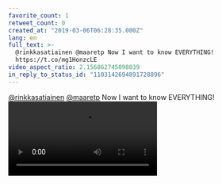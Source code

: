 ```yaml
---
favorite_count: 1
retweet_count: 0
created_at: "2019-03-06T06:28:35.000Z"
lang: en
full_text: >-
  @rinkkasatiainen @maaretp Now I want to know EVERYTHING!
  https://t.co/mg1HonzcLE
video_aspect_ratio: 2.156862745098039
in_reply_to_status_id: "1103142694891728896"
---
```


[@rinkkasatiainen](https://twitter.com/rinkkasatiainen)
[@maaretp](https://twitter.com/maaretp) Now I want to know EVERYTHING!
![Embedded Video](https://twitter-media-coderbyheart.s3.eu-north-1.amazonaws.com/1103180557943533568-D09I3UdWoAA-VG7.mp4)
